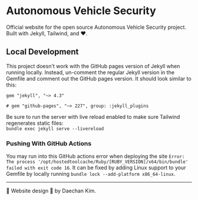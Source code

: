 # Autonomous Vehicle Security
Official website for the open source Autonomous Vehicle Security project. Built with Jekyll, Tailwind, and :heart:.

## Local Development
This project doesn't work with the GitHub pages version of Jekyll when running locally. Instead, un-comment the regular Jekyll version in the Gemfile and comment out the GitHub pages version. It should look similar to this:
```
gem "jekyll", "~> 4.3"

# gem "github-pages", "~> 227", group: :jekyll_plugins
```

Be sure to run the server with live reload enabled to make sure Tailwind regenerates static files:
<br>
`bundle exec jekyll serve --livereload
` 
### Pushing With GitHub Actions
You may run into this GitHub actions error when deploying the site
`
Error: The process '/opt/hostedtoolcache/Ruby/[RUBY_VERSION]/x64/bin/bundle' failed with exit code 16
`.
It can be fixed by adding Linux support to your Gemfile by locally running
`
bundle lock --add-platform x86_64-linux
`.

--------------------
:art: Website design :art: by Daechan Kim.
